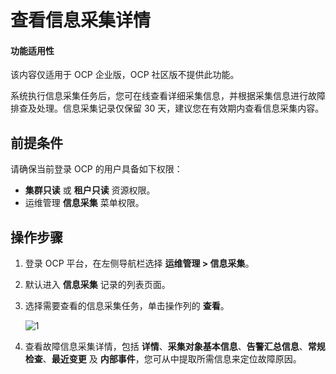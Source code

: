 # 查看信息采集详情

<main id="notice" type='notice'>
<h4>功能适用性</h4>
<p>该内容仅适用于 OCP 企业版，OCP 社区版不提供此功能。</p>
</main>

系统执行信息采集任务后，您可在线查看详细采集信息，并根据采集信息进行故障排查及处理。信息采集记录仅保留 30 天，建议您在有效期内查看信息采集内容。

## 前提条件

请确保当前登录 OCP 的用户具备如下权限：

* **集群只读** 或 **租户只读** 资源权限。
* 运维管理 **信息采集** 菜单权限。

## 操作步骤

1. 登录 OCP 平台，在左侧导航栏选择 **运维管理 > 信息采集**。

2. 默认进入 **信息采集** 记录的列表页面。

3. 选择需要查看的信息采集任务，单击操作列的 **查看**。

    ![1](https://obbusiness-private.oss-cn-shanghai.aliyuncs.com/doc/img/ocp/432/%E4%BF%A1%E6%81%AF%E9%87%87%E9%9B%86%E5%88%97%E8%A1%A8.png)

4. 查看故障信息采集详情，包括 **详情**、**采集对象基本信息**、**告警汇总信息**、**常规检查**、**最近变更** 及 **内部事件**，您可从中提取所需信息来定位故障原因。
